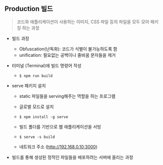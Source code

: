 ## Production 빌드

> 코드와 애플리케이션이 사용하는 이미지, CSS 파일 등의 파일을 모두 모아 패키징 하는 과정

- 빌드 과정
  - Obfuscation(난독화): 코드가 식별이 불가능하도록 함
  - unification: 필요없는 공백이나 줄바꿈 문자들을 제거

- 터미널 (Terminal)에 빌드 명령어 작성
  - `$ npm run build`

- serve 패키지 설치

  - static 파일들을 serving해주는 역할을 하는 프로그램
  - 글로벌 모드로 설치

  - `$ npm install -g serve`
  - 빌드 폴더를 기반으로 웹 애플리케이션을 서빙
  - `$ serve -s build`
  - 네트워크 주소 (http://192.168.0.10:3000)

- 빌드를 통해 생성된 정적인 파일들을 배포하려는 서버에 올리는 과정